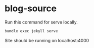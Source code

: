 # blog-source

Run this command for serve locally.

``` sh
bundle exec jekyll serve
```
Site should be running on localhost:4000
